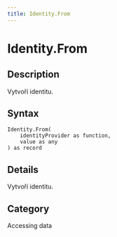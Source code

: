 ```yaml
---
title: Identity.From
---
```


# Identity.From


## Description

Vytvoří identitu.


## Syntax

```powerquery
Identity.From(
    identityProvider as function,
    value as any
) as record
```


## Details

Vytvoří identitu.



## Category
Accessing data
